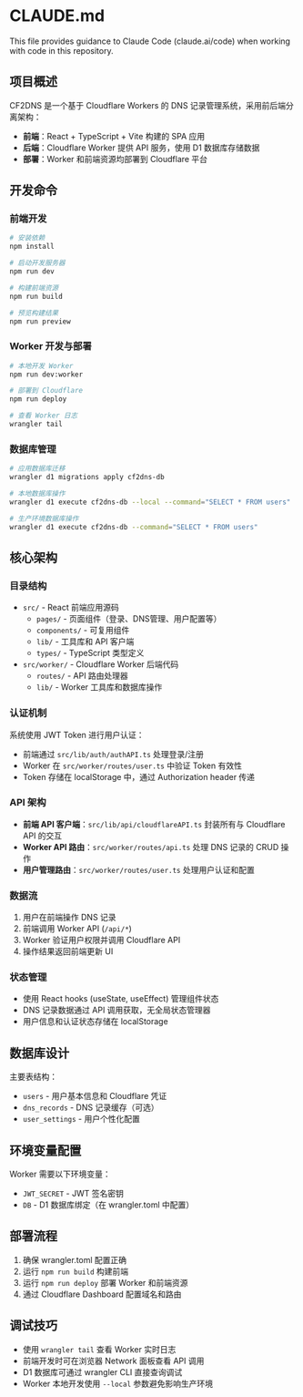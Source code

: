 # CLAUDE.md

This file provides guidance to Claude Code (claude.ai/code) when working with code in this repository.

## 项目概述

CF2DNS 是一个基于 Cloudflare Workers 的 DNS 记录管理系统，采用前后端分离架构：
- **前端**：React + TypeScript + Vite 构建的 SPA 应用
- **后端**：Cloudflare Worker 提供 API 服务，使用 D1 数据库存储数据
- **部署**：Worker 和前端资源均部署到 Cloudflare 平台

## 开发命令

### 前端开发
```bash
# 安装依赖
npm install

# 启动开发服务器
npm run dev

# 构建前端资源
npm run build

# 预览构建结果
npm run preview
```

### Worker 开发与部署
```bash
# 本地开发 Worker
npm run dev:worker

# 部署到 Cloudflare
npm run deploy

# 查看 Worker 日志
wrangler tail
```

### 数据库管理
```bash
# 应用数据库迁移
wrangler d1 migrations apply cf2dns-db

# 本地数据库操作
wrangler d1 execute cf2dns-db --local --command="SELECT * FROM users"

# 生产环境数据库操作
wrangler d1 execute cf2dns-db --command="SELECT * FROM users"
```

## 核心架构

### 目录结构
- `src/` - React 前端应用源码
  - `pages/` - 页面组件（登录、DNS管理、用户配置等）
  - `components/` - 可复用组件
  - `lib/` - 工具库和 API 客户端
  - `types/` - TypeScript 类型定义
- `src/worker/` - Cloudflare Worker 后端代码
  - `routes/` - API 路由处理器
  - `lib/` - Worker 工具库和数据库操作

### 认证机制
系统使用 JWT Token 进行用户认证：
- 前端通过 `src/lib/auth/authAPI.ts` 处理登录/注册
- Worker 在 `src/worker/routes/user.ts` 中验证 Token 有效性
- Token 存储在 localStorage 中，通过 Authorization header 传递

### API 架构
- **前端 API 客户端**：`src/lib/api/cloudflareAPI.ts` 封装所有与 Cloudflare API 的交互
- **Worker API 路由**：`src/worker/routes/api.ts` 处理 DNS 记录的 CRUD 操作
- **用户管理路由**：`src/worker/routes/user.ts` 处理用户认证和配置

### 数据流
1. 用户在前端操作 DNS 记录
2. 前端调用 Worker API (`/api/*`)
3. Worker 验证用户权限并调用 Cloudflare API
4. 操作结果返回前端更新 UI

### 状态管理
- 使用 React hooks (useState, useEffect) 管理组件状态
- DNS 记录数据通过 API 调用获取，无全局状态管理器
- 用户信息和认证状态存储在 localStorage

## 数据库设计

主要表结构：
- `users` - 用户基本信息和 Cloudflare 凭证
- `dns_records` - DNS 记录缓存（可选）
- `user_settings` - 用户个性化配置

## 环境变量配置

Worker 需要以下环境变量：
- `JWT_SECRET` - JWT 签名密钥
- `DB` - D1 数据库绑定（在 wrangler.toml 中配置）

## 部署流程

1. 确保 wrangler.toml 配置正确
2. 运行 `npm run build` 构建前端
3. 运行 `npm run deploy` 部署 Worker 和前端资源
4. 通过 Cloudflare Dashboard 配置域名和路由

## 调试技巧

- 使用 `wrangler tail` 查看 Worker 实时日志
- 前端开发时可在浏览器 Network 面板查看 API 调用
- D1 数据库可通过 wrangler CLI 直接查询调试
- Worker 本地开发使用 `--local` 参数避免影响生产环境